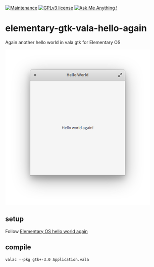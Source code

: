 [![Maintenance](https://img.shields.io/badge/Maintained%3F-no-red.svg)](#)
[![GPLv3 license](https://img.shields.io/badge/License-GPLv3-blue.svg)](https://www.gnu.org/licenses/gpl-3.0.en.html)
[![Ask Me Anything !](https://img.shields.io/badge/Ask%20me-anything-1abc9c.svg)](https://github.com/marcelkohl)

# elementary-gtk-vala-hello-again
Again another hello world in vala gtk for Elementary OS

![sample-status-bar-notification](https://github.com/marcelkohl/elementary-gtk-vala-hello-again/blob/master/sample/screenshot.png?raw=true)

## setup
Follow [Elementary OS hello world again](https://docs.elementary.io/develop/writing-apps/untitled)

## compile
```
valac --pkg gtk+-3.0 Application.vala
```
